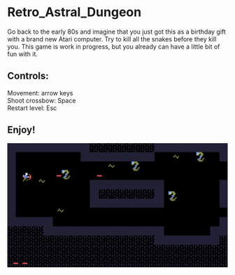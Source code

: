 # Retro_Astral_Dungeon

Go back to the early 80s and imagine that you just got this as a birthday gift with a brand new Atari computer. 
Try to kill all the snakes before they kill you. This game is work in progress, but you already can have a little bit of fun with it.

## Controls:  
Movement: arrow keys  
Shoot crossbow: Space  
Restart level: Esc  

## Enjoy! 


![alt text](https://github.com/PiotrDawidziuk/Retro_Astral_Dungeon/blob/main/screenshots/Screenshot_1.png?raw=true)